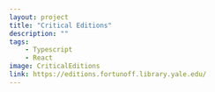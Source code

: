 ```yaml
---
layout: project
title: "Critical Editions"
description: ""
tags: 
    - Typescript
    - React
image: CriticalEditions
link: https://editions.fortunoff.library.yale.edu/
---
```

